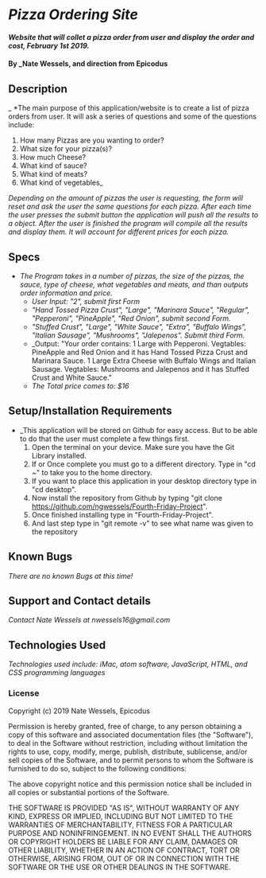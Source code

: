 # _Pizza Ordering Site_

#### _Website that will collet a pizza order from user and display the order and cost, February 1st 2019._

#### By _Nate Wessels, and direction from Epicodus

## Description

_ *The main purpose of this application/website is to create a list of pizza orders from user. It will ask a series of questions and some of the questions include:
  1. How many Pizzas are you wanting to order?
  2. What size for your pizza(s)?
  3. How much Cheese?
  4. What kind of sauce?
  5. What kind of meats?
  6. What kind of vegetables_

_Depending on the amount of pizzas the user is requesting, the form will reset and ask the user the same questions for each pizza. After each time the user presses the submit button the application will push all the results to a object. After the user is finished the program will compile all the results and display them. It will account for different prices for each pizza._

## Specs

* _The Program takes in a number of pizzas, the size of the pizzas, the sauce, type of cheese, what vegetables and meats, and than outputs order information and price._
  * _User Input: "2", submit first Form_
  * _"Hand Tossed Pizza Crust", "Large", "Marinara Sauce", "Regular", "Pepperoni", "PineApple", "Red Onion", submit second Form._
  * _"Stuffed Crust", "Large", "White Sauce", "Extra", "Buffalo Wings", "Italian Sausage", "Mushrooms", "Jalepenos". Submit third Form._
  * _Output: "Your order contains: 1 Large with Pepperoni. Vegtables: PineApple and Red Onion and it has Hand Tossed Pizza Crust and Marinara Sauce. 1 Large Extra Cheese with Buffalo Wings and Italian Sausage. Vegtables: Mushrooms and Jalepenos and it has Stuffed Crust and White Sauce."  
  * _The Total price comes to: $16_

## Setup/Installation Requirements

* _This application will be stored on Github for easy access. But to be able to do that the user must complete a few things first.
  1. Open the terminal on your device. Make sure you have the Git Library installed.
  2. If or Once complete you must go to a different directory. Type in "cd ~" to take you to the home directory.
  3. If you want to place this application in your desktop directory type in "cd desktop".
  4. Now install the repository from Github by typing "git clone https://github.com/ngwessels/Fourth-Friday-Project".
  5. Once finished installing type in "Fourth-Friday-Project".
  6. And last step type in "git remote -v" to see what name was given to the repository

## Known Bugs

_There are no known Bugs at this time!_

## Support and Contact details

_Contact Nate Wessels at nwessels16@gmail.com_

## Technologies Used

_Technologies used include: iMac, atom software, JavaScript, HTML, and CSS programming languages_

### License

Copyright (c) 2019 Nate Wessels, Epicodus

Permission is hereby granted, free of charge, to any person obtaining a copy of this software and associated documentation files (the "Software"), to deal in the Software without restriction, including without limitation the rights to use, copy, modify, merge, publish, distribute, sublicense, and/or sell copies of the Software, and to permit persons to whom the Software is furnished to do so, subject to the following conditions:

The above copyright notice and this permission notice shall be included in all copies or substantial portions of the Software.

THE SOFTWARE IS PROVIDED "AS IS", WITHOUT WARRANTY OF ANY KIND, EXPRESS OR IMPLIED, INCLUDING BUT NOT LIMITED TO THE WARRANTIES OF MERCHANTABILITY, FITNESS FOR A PARTICULAR PURPOSE AND NONINFRINGEMENT. IN NO EVENT SHALL THE AUTHORS OR COPYRIGHT HOLDERS BE LIABLE FOR ANY CLAIM, DAMAGES OR OTHER LIABILITY, WHETHER IN AN ACTION OF CONTRACT, TORT OR OTHERWISE, ARISING FROM, OUT OF OR IN CONNECTION WITH THE SOFTWARE OR THE USE OR OTHER DEALINGS IN THE SOFTWARE.
